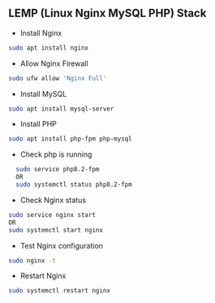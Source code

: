 ## LEMP (Linux Nginx MySQL PHP) Stack

- Install Nginx

```bash
sudo apt install nginx
```

- Allow Nginx Firewall

```bash
sudo ufw allow 'Nginx Full'
```

- Install MySQL

```bash
sudo apt install mysql-server
```

- Install PHP

```bash
sudo apt install php-fpm php-mysql
```

- Check php is running

```bash
  sudo service php8.2-fpm
  OR
  sudo systemctl status php8.2-fpm
```

- Check Nginx status

```bash
sudo service nginx start
OR
sudo systemctl start nginx
```

- Test Nginx configuration

```bash
sudo nginx -t
```

- Restart Nginx

```bash
sudo systemctl restart nginx
```
